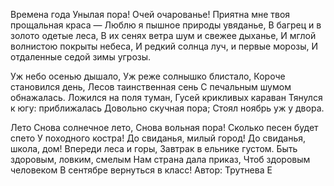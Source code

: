Времена года
Унылая пора! Очей очарованье!
 Приятна мне твоя прощальная краса 
 — Люблю я пышное природы увяданье, 
 В багрец и в золото одетые леса,
  В их сенях ветра шум и свежее дыханье, 
  И мглой волнистою покрыты небеса, 
  И редкий солнца луч, и первые морозы, 
  И отдаленные седой зимы угрозы.


  Уж небо осенью дышало, 
  Уж реже солнышко блистало, 
  Короче становился день, 
  Лесов таинственная сень 
  С печальным шумом обнажалась. 
  Ложился на поля туман, 
  Гусей крикливых караван 
  Тянулся к югу: приближалась 
  Довольно скучная пора; 
  Стоял ноябрь уж у двора.
  
  Лето 
  Снова солнечное лето, 
  Снова вольная пора! 
  Сколько песен будет спето 
  У походного костра! 
  До свиданья, милый город! 
  До свиданья, школа, дом! 
  Впереди леса и горы, 
  Завтрак в ельнике густом. 
  Быть здоровым, ловким, смелым 
  Нам страна дала приказ, 
  Чтоб здоровым человеком 
  В сентябре вернуться в класс! 
  Автор: Трутнева Е

